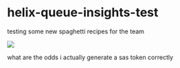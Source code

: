 # helix-queue-insights-test
testing some new spaghetti recipes for the team

![](https://external-preview.redd.it/3YBP_dNNYHYmMt15Gp1LU01ZDWD_HNpDQ6IgZpJfwpU.png?auto=webp&s=db34a62943dab04cbf4eb48a70d174bb3a8bb7a2)

what are the odds i actually generate a sas token correctly

